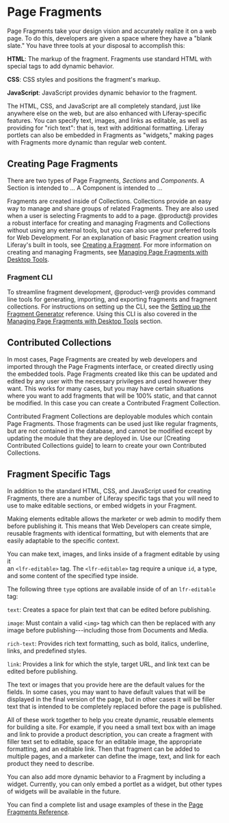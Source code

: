# Page Fragments [](id=developing-fragments)

Page Fragments take your design vision and accurately realize it on a web page. 
To do this, developers are given a space where they have a "blank slate."  You 
have three tools at your disposal to accomplish this:

**HTML**: The markup of the fragment. Fragments use standard HTML with 
   special tags to add dynamic behavior.

**CSS**: CSS styles and positions the fragment's markup. 

**JavaScript**: JavaScript provides dynamic behavior to the fragment.

The HTML, CSS, and JavaScript are all completely standard, just like anywhere
else on the web, but are also enhanced with Liferay-specific features. You can
specify text, images, and links as editable, as well as providing for "rich 
text": that is, text with additional formatting. Liferay portlets can also be 
embedded in Fragments as "widgets," making pages with Fragments more dynamic 
than regular web content.

## Creating Page Fragments

There are two types of Page Fragments, *Sections* and *Components*. A Section
is intended to ... A Component is intended to ... 

Fragments are created inside of Collections. Collections provide an easy way to 
manage and share groups of related Fragments. They are also used when a user is 
selecting Fragments to add to a page. @product@ provides a robust interface for 
creating and managing Fragments and Collections without using any external 
tools, but you can also use your preferred tools for Web Development. For an 
explanation of basic Fragment creation using Liferay's built in tools, see 
[Creating a Fragment](link). For more information on creating and managing 
Fragments, see [Managing Page Fragments with Desktop Tools](link).

### Fragment CLI

To streamline fragment development, @product-ver@ provides command line tools 
for generating, importing, and exporting fragments and fragment collections. 
For instructions on setting up the CLI, see the [Setting up the Fragment Generator](link) reference. Using this CLI is also covered in the [Managing Page Fragments with Desktop Tools](link) section.

## Contributed Collections

In most cases, Page Fragments are created by web developers and imported 
through the Page Fragments interface, or created directly using the embedded 
tools. Page Fragments created like this can be updated and edited by any user 
with the necessary privileges and used however they want. This works for many 
cases, but you may have certain situations where you want to add fragments that 
will be 100% static, and that cannot be modified. In this case you can create a 
Contributed Fragment Collection.

Contributed Fragment Collections are deployable modules which contain Page 
Fragments. Those fragments can be used just like regular fragments, but are not 
contained in the database, and cannot be modified except by updating the module 
that they are deployed in. Use our [Creating Contributed Collections guide] to 
learn to create your own Contributed Collections.

## Fragment Specific Tags

In addition to the standard HTML, CSS, and JavaScript used for creating 
Fragments, there are a number of Liferay specific tags that you will need to 
use to make editable sections, or embed widgets in your Fragment.

Making elements editable allows the marketer or web admin to modify them before 
publishing it. This means that Web Developers can create simple, reusable 
fragments with identical formatting, but with elements that are easily 
adaptable to the specific context.

You can make text, images, and links inside of a fragment editable by using it  
an `<lfr-editable>` tag. The `<lfr-editable>` tag require a unique `id`, a 
type, and some content of the specified type inside.

The following three `type` options are available inside of of an `lfr-editable` 
tag:

`text`: Creates a space for plain text that can be edited before publishing. 

`image`: Must contain a valid `<img>` tag which can then be replaced with any
image before publishing---including those from Documents and Media.
 
`rich-text`: Provides rich text formatting, such as bold, italics, underline,
links, and predefined styles.

`link`: Provides a link for which the style, target URL, and link text can be 
edited before publishing.

The text or images that you provide here are the default values for the fields. 
In some cases, you may want to have default values that will be displayed in 
the final version of the page, but in other cases it will be filler text that 
is intended to be completely replaced before the page is published.

All of these work together to help you create dynamic, reusable elements for 
building a site. For example, if you need a small text box with an image and 
link to provide a  product description, you can create a fragment with filler 
text set to editable, space for an editable image, the appropriate formatting, 
and an editable link. Then that fragment can be added to multiple pages, and a 
marketer can define the image, text, and link for each product they need to 
describe. 

You can also add more dynamic behavior to a Fragment by including a widget. 
Currently, you can only embed a portlet as a widget, but other types of widgets
will be available in the future.

You can find a complete list and usage examples of these in the [Page Fragments Reference](link).

